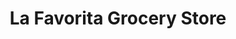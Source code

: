 ---
title: "La Favorita Grocery Store"
url: /camden/la-favorita-grocery-store/
shop: convenience
---